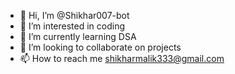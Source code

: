 - 👋 Hi, I’m @Shikhar007-bot
- 👀 I’m interested in coding
- 🌱 I’m currently learning DSA
- 💞️ I’m looking to collaborate on projects
- 📫 How to reach me shikharmalik333@gmail.com

<!---
Shikhar007-bot/Shikhar007-bot is a ✨ special ✨ repository because its `README.md` (this file) appears on your GitHub profile.
You can click the Preview link to take a look at your changes.

Hi, I'm Shikhar
https://twitter.com/malikshikhar25 
### Connect with me:

[![website](./img/globe-light.svg)](https://codestackr.com#gh-light-mode-only)
[![website](./img/globe-dark.svg)](https://codestackr.com#gh-dark-mode-only)
&nbsp;&nbsp;
[![twitter](./img/twitter-light.svg)](https://twitter.com/malikshikhar25#gh-light-mode-only)
[![twitter](./img/twitter-dark.svg)](https://twitter.com/malikshikhar25#gh-dark-mode-only)
&nbsp;&nbsp;
[![linkedin](./img/linkedin-light.svg)](www.linkedin.com/in/shikhar-malik-0280691b9#gh-light-mode-only)
[![linkedin](./img/linkedin-dark.svg)](www.linkedin.com/in/shikhar-malik-0280691b9#gh-dark-mode-only)
&nbsp;&nbsp;
[![instagram](./img/instagram-light.svg)](https://www.instagram.com/killershot007/#gh-light-mode-only)
[![instagram](./img/instagram-dark.svg)](https://www.instagram.com/killershot007/#gh-dark-mode-only)
